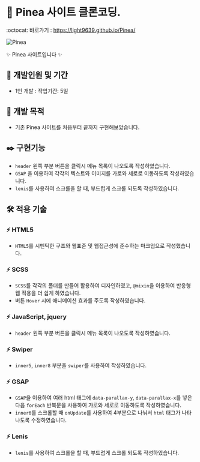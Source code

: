 # 🍷 Pinea 사이트 클론코딩.
:octocat: 바로가기 : https://light9639.github.io/Pinea/

<img src="https://github.com/light9639/Pinea/assets/95972251/db3c873d-703f-4dbe-814e-2c4148bca1dd" alt="Pinea" /><br/>

✨ Pinea 사이트입니다 ✨
## :calendar: 개발인원 및 기간
- 1인 개발 : 작업기간: 5일
## :dart: 개발 목적
- 기존 Pinea 사이트를 처음부터 끝까지 구현해보았습니다.
## :black_nib: 구현기능
- `header` 왼쪽 부분 버튼을 클릭시 메뉴 목록이 나오도록 작성하였습니다.
- `GSAP` 을 이용하여 각각의 텍스트와 이미지를 가로와 세로로 이동하도록 작성하였습니다.
- `lenis`를 사용하여 스크롤을 할 때, 부드럽게 스크롤 되도록 작성하였습니다.
## :hammer_and_wrench: 적용 기술
### :zap: HTML5
- `HTML5`를 시멘틱한 구조와 웹표준 및 웹접근성에 준수하는 마크업으로 작성했습니다.
### :zap: SCSS
- `SCSS`를 각각의 폴더를 만들어 활용하여 디자인하였고, `@mixin`을 이용하여 반응형 웹 적용을 더 쉽게 하였습니다.
- 버튼 `Hover` 시에 애니메이션 효과를 주도록 작성하였습니다.
### :zap: JavaScript, jquery
- `header` 왼쪽 부분 버튼을 클릭시 메뉴 목록이 나오도록 작성하였습니다.
### :zap: Swiper
- `inner5`, `inner8` 부분을 `swiper`를 사용하여 작성하였습니다.
### :zap: GSAP
- `GSAP`을 이용하여 여러 html 태그에 `data-parallax-y`, `data-parallax-x`를 넣은 다음 `forEach` 반복문을 사용하여 가로와 세로로 이동하도록 작성하였습니다.
- `inner6`를 스크롤할 때 `onUpdate`를 사용하여 4부분으로 나눠서 `html` 태그가 나타나도록 수정하였습니다.
### :zap: Lenis
- `lenis`를 사용하여 스크롤을 할 때, 부드럽게 스크롤 되도록 작성하였습니다.
